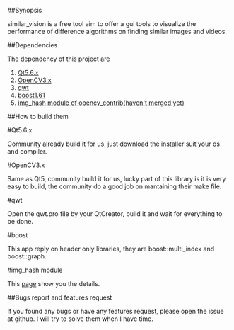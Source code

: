 ##Synopsis

similar_vision is a free tool aim to offer a gui tools to visualize the 
performance of difference algorithms on finding similar images and videos.

##Dependencies

The dependency of this project are

1. [Qt5.6.x](https://www.qt.io/download-open-source/#section-2)
2. [OpenCV3.x](http://opencv.org/)
3. [qwt](http://qwt.sourceforge.net/)
4. [boost1.61](http://www.boost.org/)
5. [img_hash module of opencv_contrib(haven't merged yet)](https://github.com/stereomatchingkiss/opencv_contrib/tree/img_hash/modules/img_hash)

##How to build them

#Qt5.6.x

Community already build it for us, just download the installer suit your os and compiler.

#OpenCV3.x

Same as Qt5, community build it for us, lucky part of this library is it is very easy to build,
the community do a good job on mantaining their make file.

#qwt

Open the qwt.pro file by your QtCreator, build it and wait for everything to be done.

#boost

This app reply on header only libraries, they are boost::multi_index and boost::graph.

#img_hash module

This [page]((https://github.com/stereomatchingkiss/opencv_contrib/tree/img_hash/modules/img_hash)) show you the details.

##Bugs report and features request

If you found any bugs or have any features request, please open the issue at github.
I will try to solve them when I have time.